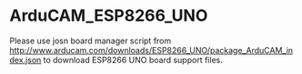 # ArduCAM_ESP8266_UNO
Please use josn board manager script from http://www.arducam.com/downloads/ESP8266_UNO/package_ArduCAM_index.json to download ESP8266 UNO board support files. <br>
